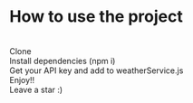 <h1>How to use the project </h1>  <br/>
Clone <br/>
Install dependencies (npm i) <br/>
Get your API key and add to weatherService.js <br/>
Enjoy!! <br/>
Leave a star :)
